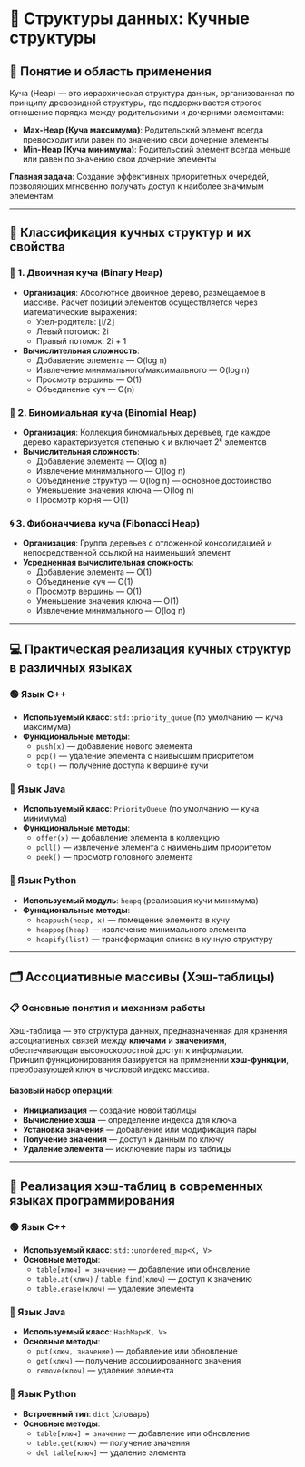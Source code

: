 # 🌳 Структуры данных: Кучные структуры

## 📌 Понятие и область применения

Куча (Heap) — это иерархическая структура данных, организованная по принципу древовидной структуры, где поддерживается строгое отношение порядка между родительскими и дочерними элементами:

- **Max-Heap (Куча максимума)**: Родительский элемент всегда превосходит или равен по значению свои дочерние элементы  
- **Min-Heap (Куча минимума)**: Родительский элемент всегда меньше или равен по значению свои дочерние элементы

**Главная задача**: Создание эффективных приоритетных очередей, позволяющих мгновенно получать доступ к наиболее значимым элементам.

---

## 🧱 Классификация кучных структур и их свойства

### 🌲 1. Двоичная куча (Binary Heap)

- **Организация**: Абсолютное двоичное дерево, размещаемое в массиве. Расчет позиций элементов осуществляется через математические выражения:
  - Узел-родитель: ⌊i/2⌋
  - Левый потомок: 2i
  - Правый потомок: 2i + 1
- **Вычислительная сложность**:
  - Добавление элемента — O(log n)
  - Извлечение минимального/максимального — O(log n)
  - Просмотр вершины — O(1)
  - Объединение куч — O(n)

### 🔗 2. Биномиальная куча (Binomial Heap)

- **Организация**: Коллекция биномиальных деревьев, где каждое дерево характеризуется степенью k и включает 2ᵏ элементов
- **Вычислительная сложность**:
  - Добавление элемента — O(log n)
  - Извлечение минимального — O(log n)
  - Объединение структур — O(log n) — основное достоинство
  - Уменьшение значения ключа — O(log n)
  - Просмотр корня — O(1)

### 🌀 3. Фибоначчиева куча (Fibonacci Heap)

- **Организация**: Группа деревьев с отложенной консолидацией и непосредственной ссылкой на наименьший элемент
- **Усредненная вычислительная сложность**:
  - Добавление элемента — O(1)
  - Объединение куч — O(1)
  - Просмотр вершины — O(1)
  - Уменьшение значения ключа — O(1)
  - Извлечение минимального — O(log n)

---

## 💻 Практическая реализация кучных структур в различных языках

### 🟢 Язык C++

- **Используемый класс**: `std::priority_queue` (по умолчанию — куча максимума)
- **Функциональные методы**:
  - `push(x)` — добавление нового элемента
  - `pop()` — удаление элемента с наивысшим приоритетом
  - `top()` — получение доступа к вершине кучи

### 🔴 Язык Java

- **Используемый класс**: `PriorityQueue` (по умолчанию — куча минимума)
- **Функциональные методы**:
  - `offer(x)` — добавление элемента в коллекцию
  - `poll()` — извлечение элемента с наименьшим приоритетом
  - `peek()` — просмотр головного элемента

### 🐍 Язык Python

- **Используемый модуль**: `heapq` (реализация кучи минимума)
- **Функциональные методы**:
  - `heappush(heap, x)` — помещение элемента в кучу
  - `heappop(heap)` — извлечение минимального элемента
  - `heapify(list)` — трансформация списка в кучную структуру

---

## 🗂 Ассоциативные массивы (Хэш-таблицы)

### 📋 Основные понятия и механизм работы

Хэш-таблица — это структура данных, предназначенная для хранения ассоциативных связей между **ключами** и **значениями**, обеспечивающая высокоскоростной доступ к информации.  
Принцип функционирования базируется на применении **хэш-функции**, преобразующей ключ в числовой индекс массива.

#### Базовый набор операций:

- **Инициализация** — создание новой таблицы
- **Вычисление хэша** — определение индекса для ключа
- **Установка значения** — добавление или модификация пары
- **Получение значения** — доступ к данным по ключу
- **Удаление элемента** — исключение пары из таблицы

---

## 💾 Реализация хэш-таблиц в современных языках программирования

### 🟢 Язык C++

- **Используемый класс**: `std::unordered_map<K, V>`
- **Основные методы**:
  - `table[ключ] = значение` — добавление или обновление
  - `table.at(ключ)` / `table.find(ключ)` — доступ к значению
  - `table.erase(ключ)` — удаление элемента

### 🔴 Язык Java

- **Используемый класс**: `HashMap<K, V>`
- **Основные методы**:
  - `put(ключ, значение)` — добавление или обновление
  - `get(ключ)` — получение ассоциированного значения
  - `remove(ключ)` — удаление элемента

### 🐍 Язык Python

- **Встроенный тип**: `dict` (словарь)
- **Основные методы**:
  - `table[ключ] = значение` — добавление или обновление
  - `table.get(ключ)` — получение значения
  - `del table[ключ]` — удаление элемента
